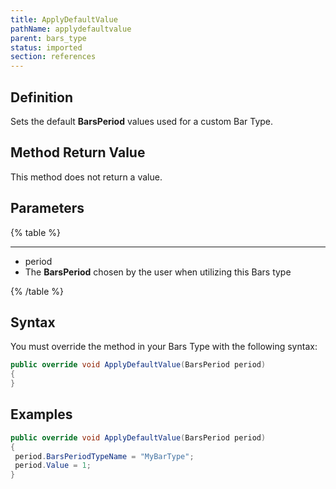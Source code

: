 ```yaml
---
title: ApplyDefaultValue
pathName: applydefaultvalue
parent: bars_type
status: imported
section: references
---
```


## Definition

Sets the default **BarsPeriod** values used for a custom Bar Type.

## Method Return Value

This method does not return a value.

## Parameters

{% table %}

---

* period
* The **BarsPeriod** chosen by the user when utilizing this Bars type

{% /table %}

## Syntax

You must override the method in your Bars Type with the following syntax:

```csharp
public override void ApplyDefaultValue(BarsPeriod period)  
{  
}
```

## Examples

```csharp
public override void ApplyDefaultValue(BarsPeriod period)
{
 period.BarsPeriodTypeName = "MyBarType";
 period.Value = 1;
}
```
